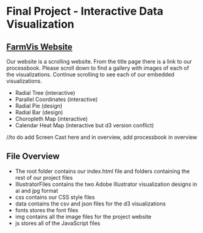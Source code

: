 Final Project - Interactive Data Visualization  
===
[FarmVis Website](https://zihao777.github.io/datavis-final/)
---

Our website is a scrolling website. From the title page there is a link to our processbook. Please scroll down to find a gallery with images of each of the visualizations. Continue scrolling to see each of our embedded visualizations.
- Radial Tree (interactive)
- Parallel Coordinates (interactive)
- Radial Pie (design)
- Radial Bar (design)
- Choropleth Map (interactive)
- Calendar Heat Map (interactive but d3 version conflict)

//to do add Screen Cast here and in overview, add processbook in overview

File Overview
---
- The root folder contains our index.html file and folders containing the rest of our project files
- IllustratorFiles contains the two Adobe Illustrator visualization designs in ai and jpg format
- css contains our CSS style files
- data contains the csv and json files for the d3 visualizations
- fonts stores the font files
- img contains all the image files for the project website
- js stores all of the JavaScript files




